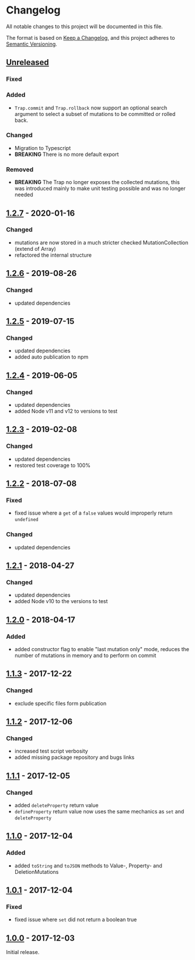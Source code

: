 # Changelog
All notable changes to this project will be documented in this file.

The format is based on [Keep a Changelog](https://keepachangelog.com/en/1.0.0/),
and this project adheres to [Semantic Versioning](https://semver.org/spec/v2.0.0.html).

## [Unreleased]

### Fixed

### Added
- `Trap.commit` and `Trap.rollback` now support an optional search argument to select a subset of mutations to be committed or rolled back.

### Changed
- Migration to Typescript
- **BREAKING** There is no more default export

### Removed
- **BREAKING** The Trap no longer exposes the collected mutations, this was introduced mainly to make unit testing possible and was no longer needed


## [1.2.7] - 2020-01-16

### Changed
- mutations are now stored in a much stricter checked MutationCollection (extend of Array)
- refactored the internal structure


## [1.2.6] - 2019-08-26

### Changed
- updated dependencies


## [1.2.5] - 2019-07-15

### Changed
- updated dependencies
- added auto publication to npm


## [1.2.4] - 2019-06-05

### Changed
- updated dependencies
- added Node v11 and v12 to versions to test

## [1.2.3] - 2019-02-08

### Changed
- updated dependencies
- restored test coverage to 100%


## [1.2.2] - 2018-07-08

### Fixed
- fixed issue where a `get` of a `false` values would improperly return `undefined`

### Changed
- updated dependencies


## [1.2.1] - 2018-04-27

### Changed
- updated dependencies
- added Node v10 to the versions to test


## [1.2.0] - 2018-04-17

### Added
- added constructor flag to enable "last mutation only" mode, reduces the number of mutations in memory and to perform on commit


## [1.1.3] - 2017-12-22

### Changed
- exclude specific files form publication


## [1.1.2] - 2017-12-06

### Changed
- increased test script verbosity
- added missing package repository and bugs links


## [1.1.1] - 2017-12-05

### Changed
- added `deleteProperty` return value
- `defineProperty` return value now uses the same mechanics as `set` and `deleteProperty`


## [1.1.0] - 2017-12-04

### Added
- added `toString` and `toJSON` methods to Value-, Property- and DeletionMutations


## [1.0.1] - 2017-12-04

### Fixed
- fixed issue where `set` did not return a boolean true


## [1.0.0] - 2017-12-03

Initial release.


[Unreleased]: https://github.com/konfirm/node-trap/compare/v1.2.7...HEAD
[1.2.7]: https://github.com/konfirm/node-trap/compare/1.2.6...v1.2.7
[1.2.6]: https://github.com/konfirm/node-trap/compare/1.2.5...v1.2.6
[1.2.5]: https://github.com/konfirm/node-trap/compare/1.2.4...v1.2.5
[1.2.4]: https://github.com/konfirm/node-trap/compare/1.2.3...v1.2.4
[1.2.3]: https://github.com/konfirm/node-trap/compare/1.2.2...v1.2.3
[1.2.2]: https://github.com/konfirm/node-trap/compare/1.2.1...v1.2.2
[1.2.1]: https://github.com/konfirm/node-trap/compare/1.2.0...v1.2.1
[1.2.0]: https://github.com/konfirm/node-trap/compare/1.1.3...v1.2.0
[1.1.3]: https://github.com/konfirm/node-trap/compare/1.1.2...v1.1.3
[1.1.2]: https://github.com/konfirm/node-trap/compare/1.1.1...v1.1.2
[1.1.1]: https://github.com/konfirm/node-trap/compare/1.1.0...v1.1.1
[1.1.0]: https://github.com/konfirm/node-trap/compare/1.0.1...v1.1.0
[1.0.1]: https://github.com/konfirm/node-trap/compare/1.0.0...v1.0.1
[1.0.0]: https://github.com/konfirm/node-trap/releases/tag/v1.0.0


